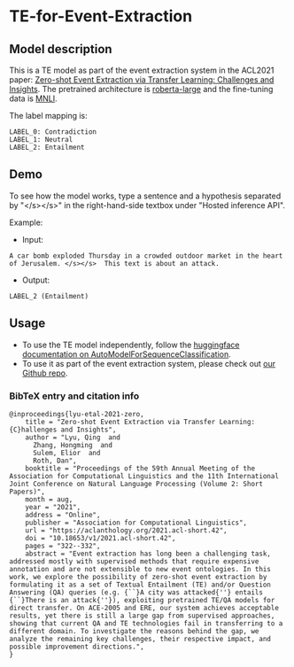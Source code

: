 # TE-for-Event-Extraction

## Model description

This is a TE model as part of the event extraction system in the ACL2021 paper: [Zero-shot Event Extraction via Transfer Learning: Challenges and Insights](https://aclanthology.org/2021.acl-short.42/). The pretrained architecture is [roberta-large](https://huggingface.co/roberta-large) and the fine-tuning data is [MNLI](https://cims.nyu.edu/~sbowman/multinli/).

The label mapping is:
```
LABEL_0: Contradiction
LABEL_1: Neutral
LABEL_2: Entailment
```

## Demo

To see how the model works, type a sentence and a hypothesis separated by "\<\/s\>\<\/s\>" in the right-hand-side textbox under "Hosted inference API".

Example:
- Input:
```
A car bomb exploded Thursday in a crowded outdoor market in the heart of Jerusalem. </s></s>  This text is about an attack.
```
- Output:
```
LABEL_2 (Entailment)
```

## Usage
- To use the TE model independently, follow the [huggingface documentation on AutoModelForSequenceClassification](https://huggingface.co/transformers/task_summary.html#sequence-classification).
- To use it as part of the event extraction system, please check out [our Github repo](https://github.com/veronica320/Zeroshot-Event-Extraction).


### BibTeX entry and citation info
```
@inproceedings{lyu-etal-2021-zero,
    title = "Zero-shot Event Extraction via Transfer Learning: {C}hallenges and Insights",
    author = "Lyu, Qing  and
      Zhang, Hongming  and
      Sulem, Elior  and
      Roth, Dan",
    booktitle = "Proceedings of the 59th Annual Meeting of the Association for Computational Linguistics and the 11th International Joint Conference on Natural Language Processing (Volume 2: Short Papers)",
    month = aug,
    year = "2021",
    address = "Online",
    publisher = "Association for Computational Linguistics",
    url = "https://aclanthology.org/2021.acl-short.42",
    doi = "10.18653/v1/2021.acl-short.42",
    pages = "322--332",
    abstract = "Event extraction has long been a challenging task, addressed mostly with supervised methods that require expensive annotation and are not extensible to new event ontologies. In this work, we explore the possibility of zero-shot event extraction by formulating it as a set of Textual Entailment (TE) and/or Question Answering (QA) queries (e.g. {``}A city was attacked{''} entails {``}There is an attack{''}), exploiting pretrained TE/QA models for direct transfer. On ACE-2005 and ERE, our system achieves acceptable results, yet there is still a large gap from supervised approaches, showing that current QA and TE technologies fail in transferring to a different domain. To investigate the reasons behind the gap, we analyze the remaining key challenges, their respective impact, and possible improvement directions.",
}
```